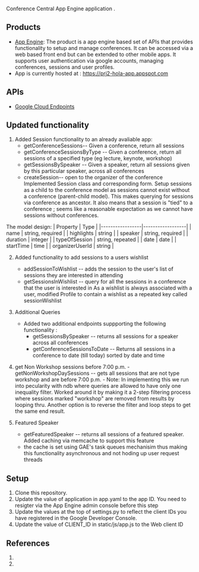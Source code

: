 Conference Central App Engine application .

## Products
- [App Engine][1]: The product is a app engine based set of APIs that provides functionality to setup and manage conferences. It can be accessed via a web based front end but can be extended to other mobile apps. It supports user authentication via google accounts, managing conferences, sessions and user profiles. 
- App is currently hosted at : https://prj2-hola-app.appspot.com

## APIs
- [Google Cloud Endpoints][2]

## Updated functionality 
1. Added Session functionality to an already avaliable app:
    - getConferenceSessions-- Given a conference, return all sessions
    - getConferenceSessionsByType -- Given a conference, return all sessions of a specified type (eg lecture, keynote, workshop)
    - getSessionsBySpeaker -- Given a speaker, return all sessions given by this particular speaker, across all conferences
    - createSession-- open to the organizer of the conference
Implemented Session class and corresponding form. Setup sessions as a child to the conference model as sessions cannot exist without a conference (parent-child model). This makes querying for sessions via conference as ancestor. It also means that a session is "tied" to a conference ; seems like a reasonable expectation as we cannot have sessions without conferences.

The model design:
| Property        | Type             |
|-----------------|------------------|
| name            | string, required |
| highlights      | string           |
| speaker         | string, required |
| duration        | integer          |
| typeOfSession   | string, repeated |
| date            | date             |
| startTime       | time             |
| organizerUserId | string           |



2. Added functionality to add sessions to a users wishlist 
    - addSessionToWishlist -- adds the session to the user's list of sessions they are interested in attending
    - getSessionsInWishlist -- query for all the sessions in a conference that the user is interested in
 As a wishlist is always associated with a user, modified Profile to contain a wishlist as a repeated key called sessionWishlist

3. Additional Queries
    - Added two additional endpoints suppporting the following functionality : 
       - getSessionsBySpeaker -- returns all sessions for a speaker across all conferences
       - getConferenceSessionsToDate -- Returns all sessions in a conference to date (till today) sorted by date and time 

4. get Non Workshop sessions before 7:00 p.m. 
       - getNonWorkshopDaySessions -- gets all sessions that are not type workshop and are before 7:00 p.m. 
       - Note: In implementing this we run into pecularity with ndb where queries are allowed to have only one inequality filter. Worked around it by making it a 2-step filtering process where sessions marked "workshop" are removed from results by looping thru. Another option is to reverse the filter and loop steps to get the same end result. 
       
5. Featured Speaker 
   - getFeaturedSpeaker -- returns all sessions of a featured speaker. Added caching via memcache to support this feature
   - the cache is set using GAE's task queues mechanisim thus making this functionality asynchronous and not hoding up user request threads
   
## Setup 
1. Clone this repository. 
2. Update the value of application in app.yaml to the app ID. You need to resigter via the App Engine admin console before this step
3. Update the values at the top of settings.py to reflect the client IDs you have registered in the Google Developer Console.
4. Update the value of CLIENT_ID in static/js/app.js to the Web client ID

## References
1. [1]: https://developers.google.com/appengine
2. [2]: https://developers.google.com/appengine/docs/python/endpoints/
